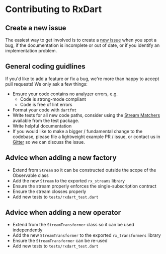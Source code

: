 # Contributing to RxDart

## Create a new issue

The easiest way to get involved is to create a [new issue](https://github.com/ReactiveX/rxdart/issues/new) when you spot a bug, if the documentation is incomplete or out of date, or if you identify an implementation problem.

## General coding guidlines

If you'd like to add a feature or fix a bug, we're more than happy to accept pull requests! We only ask a few things:

  - Ensure your code contains no analyzer errors, e.g.
    - Code is strong-mode compliant
    - Code is free of lint errors
  - Format your code with `dartfmt`
  - Write tests for all new code paths, consider using the [Stream Matchers](https://pub.dartlang.org/packages/test#stream-matchers) available from the test package.
  - Write helpful documentation
  - If you would like to make a bigger / fundamental change to the codebase, please file a lightweight example PR / issue, or contact us in [Gitter](https://gitter.im/ReactiveX/rxdart) so we can discuss the issue.

## Advice when adding a new factory

  - Extend from `Stream` so it can be constructed outside the scope of the Observable class
  - Add the new `Stream` to the exported `rx_streams` library
  - Ensure the stream properly enforces the single-subscription contract
  - Ensure the stream closses properly
  - Add new tests to `tests/rxdart_test.dart`

## Advice when adding a new operator

  - Extend from the `StreamTransformer` class so it can be used independently
  - Add the new `StreamTransformer` to the exported `rx_transformers` library
  - Ensure the `StreamTransformer` can be re-used
  - Add new tests to `tests/rxdart_test.dart`
